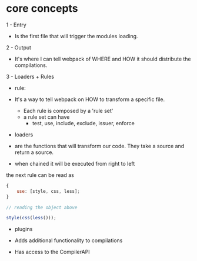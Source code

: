 # core concepts

1 - Entry

-   Is the first file that will trigger the modules loading.

2 - Output

-   It's where I can tell webpack of WHERE and HOW it should distribute the compilations.

3 - Loaders + Rules

-   rule:

-   It's a way to tell webpack on HOW to transform a specific file.

    -   Each rule is composed by a 'rule set'
    -   a rule set can have
        -   test, use, include, exclude, issuer, enforce

-   loaders

-   are the functions that will transform our code. They take a source and return a source.
-   when chained it will be executed from right to left

the next rule can be read as

```js
{
	use: [style, css, less];
}

// reading the object above

style(css(less()));
```

-   plugins

-   Adds additional functionality to compilations
-   Has access to the CompilerAPI
